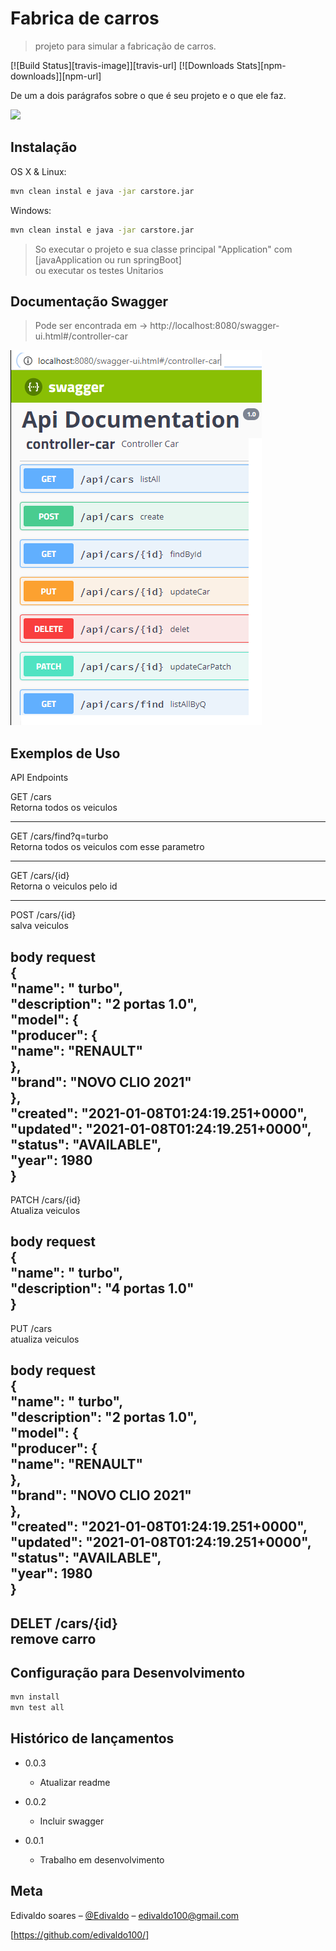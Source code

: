 # Fabrica de carros
> projeto para simular a fabricação de carros.


[![Build Status][travis-image]][travis-url]
[![Downloads Stats][npm-downloads]][npm-url]

De um a dois parágrafos sobre o que é seu projeto e o que ele faz.

![](../header.png)

## Instalação

OS X & Linux:

```sh
mvn clean instal e java -jar carstore.jar
```

Windows:

```sh
mvn clean instal e java -jar carstore.jar
```
>So executar o projeto e sua classe principal "Application" com [javaApplication ou run springBoot] <br>
>ou executar os testes Unitarios

## Documentação Swagger
> Pode ser encontrada em -> 
http://localhost:8080/swagger-ui.html#/controller-car

![](swagger.png)

## Exemplos de Uso
API Endpoints<br>

GET /cars<br>
Retorna todos os veiculos<br>

-------------------------------

GET /cars/find?q=turbo<br>
Retorna todos os veiculos com esse parametro<br>

-------------------------------

GET /cars/{id}<br>
Retorna o veiculos pelo id<br>

-------------------------------

POST /cars/{id}<br>
salva veiculos<br>

body request<br>
{<br>
    "name": " turbo",<br>
    "description": "2 portas 1.0",<br>
    "model": {<br>
        "producer": {<br>
            "name": "RENAULT"<br>
        },<br>
        "brand": "NOVO CLIO 2021"<br>
    },<br>
    "created": "2021-01-08T01:24:19.251+0000",<br>
    "updated": "2021-01-08T01:24:19.251+0000",<br>
    "status": "AVAILABLE",<br>
    "year": 1980<br>
}<br>
-------------------------------
PATCH /cars/{id}<br>
Atualiza veiculos<br>

body request<br>
{<br>
    "name": " turbo",<br>
    "description": "4 portas 1.0"<br>
}<br>
-------------------------------

PUT /cars<br>
atualiza veiculos<br>

body request<br>
{<br>
    "name": " turbo",<br>
    "description": "2 portas 1.0",<br>
    "model": {<br>
        "producer": {<br>
            "name": "RENAULT"<br>
        },<br>
        "brand": "NOVO CLIO 2021"<br>
    },<br>
    "created": "2021-01-08T01:24:19.251+0000",<br>
    "updated": "2021-01-08T01:24:19.251+0000",<br>
    "status": "AVAILABLE",<br>
    "year": 1980<br>
}<br>
-------------------------------
DELET /cars/{id}<br>
remove carro<br>
-------------------------------

## Configuração para Desenvolvimento

```sh
mvn install
mvn test all
```

## Histórico de lançamentos
* 0.0.3
     * Atualizar readme
* 0.0.2
     * Incluir swagger

* 0.0.1
     * Trabalho em desenvolvimento

## Meta

Edivaldo soares – [@Edivaldo](https://twitter.com/edivaldo100) – edivaldo100@gmail.com

[https://github.com/edivaldo100/]


